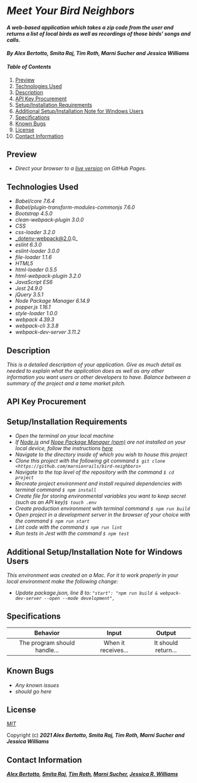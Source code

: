 # _Meet Your Bird Neighbors_

#### _A web-based application which takes a zip code from the user and returns a list of local birds as well as recordings of those birds' songs and calls._

#### _By **Alex Bertotto, Smita Raj, Tim Roth, Marni Sucher and Jessica Williams**_

#### _Table of Contents_

1. [Preview](#preview)
2. [Technologies Used](#technologies)
3. [Description](#description)
4. [API Key Procurement](#api)
5. [Setup/Installation Requirements](#setup)
6. [Additional Setup/Installation Note for Windows Users](#windows)
7. [Specifications](#specs)
8. [Known Bugs](#bugs)
9. [License](#license)
10. [Contact Information](#contact)

## Preview <a id="preview"></a>

* _Direct your browser to a [live version](https://marnionrails.github.io/bird-neighbors) on GitHub Pages._

## Technologies Used <a id="technologies"></a>

* _Babel/core 7.6.4_
* _Babel/plugin-transform-modules-commonjs 7.6.0_
* _Bootstrap 4.5.0_
* _clean-webpack-plugin 3.0.0_
* _CSS_
* _css-loader 3.2.0_
* _dotenv-webpack@2.0.0_
* _eslint 6.3.0_
* _eslint-loader 3.0.0_
* _file-loader 1.1.6_
* _HTML5_
* _html-loader 0.5.5_
* _html-webpack-plugin 3.2.0_
* _JavaScript ES6_
* _Jest 24.9.0_
* _jQuery 3.5.1_
* _Node Package Manager 6.14.9_
* _popper.js 1.16.1_
* _style-loader 1.0.0_
* _webpack 4.39.3_
* _webpack-cli 3.3.8_
* _webpack-dev-server 3.11.2_

## Description <a id="description"></a>

_This is a detailed description of your application. Give as much detail as needed to explain what the application does as well as any other information you want users or other developers to have. Balance between a summary of the project and a tame market pitch._

## API Key Procurement <a id="api"></a>

## Setup/Installation Requirements <a id="setup"></a>

* _Open the terminal on your local machine_
* _If [Node.js](https://nodejs.org/en/) and [Nope Package Manager (npm)](https://www.npmjs.com/) are not installed on your local device, follow the instructions [here](https://www.learnhowtoprogram.com/intermediate-javascript/getting-started-with-javascript/installing-node-js)_
* _Navigate to the directory inside of which you wish to house this project_
* _Clone this project with the following git command `$ git clone <https://github.com/marnionrails/bird-neighbors>`_
* _Navigate to the top level of the repository with the command `$ cd project`_
* _Recreate project environment and install required dependencies with terminal command `$ npm install`_
* _Create file for storing environmental variables you want to keep secret (such as an API key)`$ touch .env`_
* _Create production environment with terminal command `$ npm run build`_
* _Open project in a development server in the browser of your choice with the command `$ npm run start`_
* _Lint code with the command `$ npm run lint`_
* _Run tests in Jest with the command `$ npm test`_

## Additional Setup/Installation Note for Windows Users <a id="windows"></a>

_This environment was created on a Mac. For it to work properly in your local environment make the following change:_
* _Update package.json, line 8 to: `"start": "npm run build & webpack-dev-server --open --mode development",`_

## Specifications <a id="specs"></a>

| Behavior | Input | Output |
|:---:|:---:|:---:|
| The program should handle... | When it receives... | It should return... |

## Known Bugs <a id="bugs"></a>
* _Any known issues_
* _should go here_

## License <a id="license"></a>
*[MIT](https://choosealicense.com/licenses/mit/)*

Copyright (c) **_2021 Alex Bertotto, Smita Raj, Tim Roth, Marni Sucher and Jessica Williams_**

## Contact Information <a id="contact"></a>
**_[Alex Bertotto](mailto:ajb5206@gmail.com), [Smita Raj](mailto:smita.raj12@gmail.com), [Tim Roth](mailto:timroth@gmail.com), [Marni Sucher](mailto:suchermarni@gmail.com), [Jessica R. Williams](mailto:jessicarubinwilliams@gmail.com)_**
